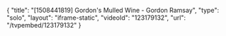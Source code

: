 {
    "title": "[1508441819] Gordon's Mulled Wine - Gordon Ramsay",
    "type": "solo",
    "layout": "iframe-static",
    "videoId": "123179132",
    "url": "\/tvpembed\/123179132"
}